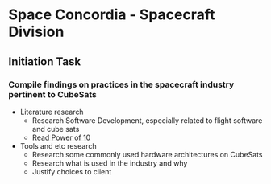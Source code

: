 # Space Concordia - Spacecraft Division

## Initiation Task

### Compile findings on practices in the spacecraft industry pertinent to CubeSats

* Literature research
	* Research Software Development, especially related to flight software and cube sats
	* [Read Power of 10](https://web.cecs.pdx.edu/~kimchris/cs201/handouts/The%20Power%20of%2010%20-%20Rules%20for%20Developing%20Safety%20Critical%20Code.pdf)
* Tools and etc research
	* Research some commonly used hardware architectures on CubeSats
	* Research what is used in the industry and why
	* Justify choices to client
